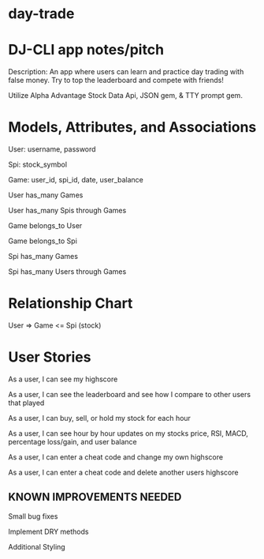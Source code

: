 # day-trade

# DJ-CLI app notes/pitch
Description: An app where users can learn and practice day trading with false money. Try to top the leaderboard and compete with friends! 

Utilize Alpha Advantage Stock Data Api, JSON gem, & TTY prompt gem.


# Models, Attributes, and Associations
User: username, password

Spi: stock_symbol

Game: user_id, spi_id, date, user_balance


User has_many Games

User has_many Spis through Games

Game belongs_to User

Game belongs_to Spi

Spi has_many Games

Spi has_many Users through Games


# Relationship Chart
User => Game <= Spi (stock) 


			 
# User Stories
As a user, I can see my highscore

As a user, I can see the leaderboard and see how I compare to other users that played

As a user, I can buy, sell, or hold my stock for each hour

As a user, I can see hour by hour updates on my stocks price, RSI, MACD, percentage loss/gain, and user balance

As a user, I can enter a cheat code and change my own highscore

As a user, I can enter a cheat code and delete another users highscore




## KNOWN IMPROVEMENTS NEEDED

Small bug fixes 

Implement DRY methods  

Additional Styling 


